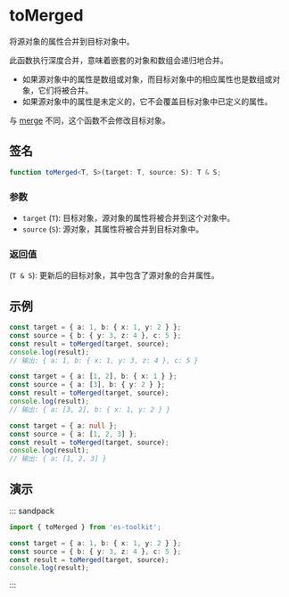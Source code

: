 # toMerged

将源对象的属性合并到目标对象中。

此函数执行深度合并，意味着嵌套的对象和数组会递归地合并。

- 如果源对象中的属性是数组或对象，而目标对象中的相应属性也是数组或对象，它们将被合并。
- 如果源对象中的属性是未定义的，它不会覆盖目标对象中已定义的属性。

与 [merge](./merge.md) 不同，这个函数不会修改目标对象。

## 签名

```typescript
function toMerged<T, S>(target: T, source: S): T & S;
```

### 参数

- `target` (`T`): 目标对象，源对象的属性将被合并到这个对象中。
- `source` (`S`): 源对象，其属性将被合并到目标对象中。

### 返回值

(`T & S`): 更新后的目标对象，其中包含了源对象的合并属性。

## 示例

```typescript
const target = { a: 1, b: { x: 1, y: 2 } };
const source = { b: { y: 3, z: 4 }, c: 5 };
const result = toMerged(target, source);
console.log(result);
// 输出: { a: 1, b: { x: 1, y: 3, z: 4 }, c: 5 }

const target = { a: [1, 2], b: { x: 1 } };
const source = { a: [3], b: { y: 2 } };
const result = toMerged(target, source);
console.log(result);
// 输出: { a: [3, 2], b: { x: 1, y: 2 } }

const target = { a: null };
const source = { a: [1, 2, 3] };
const result = toMerged(target, source);
console.log(result);
// 输出: { a: [1, 2, 3] }
```

## 演示

::: sandpack

```ts index.ts
import { toMerged } from 'es-toolkit';

const target = { a: 1, b: { x: 1, y: 2 } };
const source = { b: { y: 3, z: 4 }, c: 5 };
const result = toMerged(target, source);
console.log(result);
```

:::
